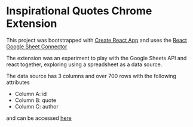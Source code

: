 # Inspirational Quotes Chrome Extension 

This project was bootstrapped with [Create React App](https://github.com/facebookincubator/create-react-app) and uses the [React Google Sheet Connector](https://github.com/danielstorey/react-google-sheet-connector)

The extension was an experiment to play with the Google Sheets API and react together, exploring using a spreadsheet as a data source.

The data source has 3 columns and over 700 rows with the following attributes

* Column A: id 
* Column B: quote
* Column C: author

and can be accessed [here](https://docs.google.com/spreadsheets/d/1liNJM9nH_bslOQ-criwS_yzyVoVtVZ28U4kuscOewnU/edit#gid=0)
